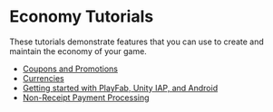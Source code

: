 # Economy Tutorials

These tutorials demonstrate features that you can use to create and maintain the economy of your game.

- [Coupons and Promotions](coupons-and-promotions.md)
- [Currencies](currencies.md)
- [Getting started with PlayFab, Unity IAP, and Android](getting-started-with-unity-iap-android.md)
- [Non-Receipt Payment Processing](non-receipt-payment-processing.md)
